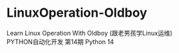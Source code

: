 # LinuxOperation-Oldboy
Learn Linux Operation With Oldboy (跟老男孩学Linux运维)  
PYTHON自动化开发 第14期  Python 14  
